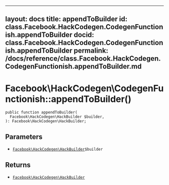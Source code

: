 
***

layout: docs
title: appendToBuilder
id: class.Facebook.HackCodegen.CodegenFunctionish.appendToBuilder
docid: class.Facebook.HackCodegen.CodegenFunctionish.appendToBuilder
permalink: /docs/reference/class.Facebook.HackCodegen.CodegenFunctionish.appendToBuilder.md
---







# Facebook\\HackCodegen\\CodegenFunctionish::appendToBuilder()




``` Hack
public function appendToBuilder(
  Facebook\HackCodegen\HackBuilder $builder,
): Facebook\HackCodegen\HackBuilder;
```




## Parameters




+ [` Facebook\HackCodegen\HackBuilder `](<class.Facebook.HackCodegen.HackBuilder.md>)`` $builder ``




## Returns




* [` Facebook\HackCodegen\HackBuilder `](<class.Facebook.HackCodegen.HackBuilder.md>)